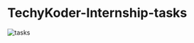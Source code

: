# TechyKoder-Internship-tasks
![tasks](https://github.com/PiyushRaj714/TechyKoder-Internship-tasks/assets/84971685/02c76595-28ad-485c-9d05-26387cd8b7ee)
